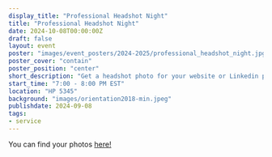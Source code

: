 ```yaml
---
display_title: "Professional Headshot Night"
title: "Professional Headshot Night"
date: 2024-10-08T00:00:00Z
draft: false
layout: event
poster: "images/event_posters/2024-2025/professional_headshot_night.jpg"
poster_cover: "contain"
poster_position: "center"
short_description: "Get a headshot photo for your website or Linkedin profile!"
start_time: "7:00 - 8:00 PM EST"
location: "HP 5345"
background: "images/orientation2018-min.jpeg"
publishdate: 2024-09-08
tags:
- service
---
```

You can find your photos [here!](https://nextcloud.scs.carleton.ca/index.php/s/Fc35dsEAeyRJcKW)
